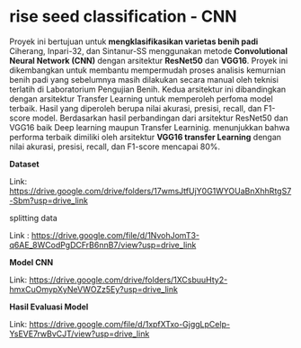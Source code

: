 # rise seed classification - CNN

Proyek ini bertujuan untuk **mengklasifikasikan varietas benih padi** Ciherang, Inpari-32, dan Sintanur-SS menggunakan metode **Convolutional Neural Network (CNN)** dengan arsitektur **ResNet50** dan **VGG16**. 
Proyek ini dikembangkan untuk membantu mempermudah proses analisis kemurnian benih padi yang sebelumnya masih dilakukan secara manual oleh teknisi terlatih di Laboratorium Pengujian Benih. Kedua arsitektur ini dibandingkan dengan arsitektur Transfer Learning untuk memperoleh perfoma model terbaik. 
Hasil yang diperoleh berupa nilai akurasi, presisi, recall, dan F1-score model. Berdasarkan hasil perbandingan dari arsitektur ResNet50 dan VGG16 baik Deep learning maupun Transfer Learninig.   menunjukkan bahwa performa terbaik dimiliki oleh arsitektur **VGG16 transfer Learning** dengan nilai akurasi, presisi, recall, dan F1-score mencapai 80%. 
 
**Dataset** 

Link: https://drive.google.com/drive/folders/17wmsJtfUjY0G1WYOUaBnXhhRtgS7-Sbm?usp=drive_link

splitting data

Link : https://drive.google.com/file/d/1NvohJomT3-q6AE_8WCodPgDCFrB6nnB7/view?usp=drive_link 

**Model CNN**

Link: https://drive.google.com/drive/folders/1XCsbuuHty2-hmxCuOmypXyNeVWOZz5Ey?usp=drive_link 

**Hasil Evaluasi Model**

Link: https://drive.google.com/file/d/1xpfXTxo-GjggLpCelp-YsEVE7rwBvCJT/view?usp=drive_link
